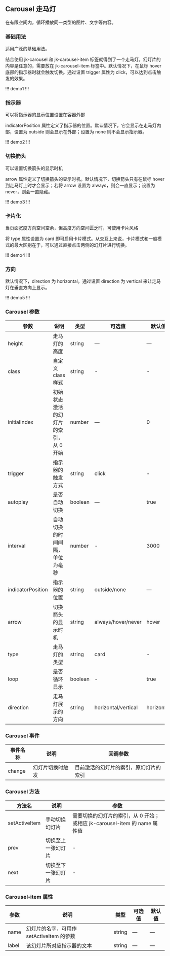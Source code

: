 ## Carousel 走马灯

在有限空间内，循环播放同一类型的图片、文字等内容。

### 基础用法

适用广泛的基础用法。

结合使用 jk-carousel 和 jk-carousel-item 标签就得到了一个走马灯。幻灯片的内容是任意的，需要放在 jk-carousel-item 标签中。默认情况下，在鼠标 hover 底部的指示器时就会触发切换。通过设置 trigger 属性为 click，可以达到点击触发的效果。

!!! demo1 !!!

### 指示器

可以将指示器的显示位置设置在容器外部

indicatorPosition 属性定义了指示器的位置。默认情况下，它会显示在走马灯内部，设置为 outside 则会显示在外部；设置为 none 则不会显示指示器。

!!! demo2 !!!

### 切换箭头

可以设置切换箭头的显示时机

arrow 属性定义了切换箭头的显示时机。默认情况下，切换箭头只有在鼠标 hover 到走马灯上时才会显示；若将 arrow 设置为 always，则会一直显示；设置为 never，则会一直隐藏。

!!! demo3 !!!

### 卡片化

当页面宽度方向空间空余，但高度方向空间匮乏时，可使用卡片风格

将 type 属性设置为 card 即可启用卡片模式。从交互上来说，卡片模式和一般模式的最大区别在于，可以通过直接点击两侧的幻灯片进行切换。

!!! demo4 !!!

### 方向

默认情况下，direction 为 horizontal。通过设置 direction 为 vertical 来让走马灯在垂直方向上显示。

!!! demo5 !!!

### Carousel 参数

| 参数              | 说明                                  | 类型    | 可选值              | 默认值     |
| ----------------- | ------------------------------------- | ------- | ------------------- | ---------- |
| height            | 走马灯的高度                          | string  | —                   | —          |
| class             | 自定义 class 样式                     | string  | -                   | -          |
| initialIndex      | 初始状态激活的幻灯片的索引，从 0 开始 | number  | —                   | 0          |
| trigger           | 指示器的触发方式                      | string  | click               | -          |
| autoplay          | 是否自动切换                          | boolean | —                   | true       |
| interval          | 自动切换的时间间隔，单位为毫秒        | number  | -                   | 3000       |
| indicatorPosition | 指示器的位置                          | string  | outside/none        | —          |
| arrow             | 切换箭头的显示时机                    | string  | always/hover/never  | hover      |
| type              | 走马灯的类型                          | string  | card                | -          |
| loop              | 是否循环显示                          | boolean | -                   | true       |
| direction         | 走马灯展示的方向                      | string  | horizontal/vertical | horizontal |

### Carousel 事件

| 事件名称 | 说明             | 回调参数                               |
| -------- | ---------------- | -------------------------------------- |
| change   | 幻灯片切换时触发 | 目前激活的幻灯片的索引，原幻灯片的索引 |

### Carousel 方法

| 方法名        | 说明               | 参数                                                                      |
| ------------- | ------------------ | ------------------------------------------------------------------------- |
| setActiveItem | 手动切换幻灯片     | 需要切换的幻灯片的索引，从 0 开始；或相应 jk-carousel-item 的 name 属性值 |
| prev          | 切换至上一张幻灯片 | -                                                                         |
| next          | 切换至下一张幻灯片 | -                                                                         |

### Carousel-item 属性

| 参数  | 说明                                      | 类型   | 可选值 | 默认值 |
| ----- | ----------------------------------------- | ------ | ------ | ------ |
| name  | 幻灯片的名字，可用作 setActiveItem 的参数 | string | —      | —      |
| label | 该幻灯片所对应指示器的文本                | string | —      | —      |
